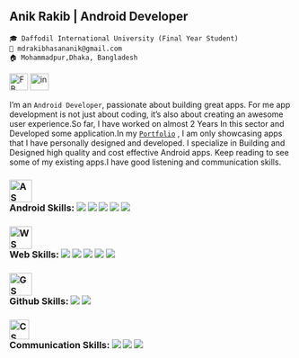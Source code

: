 ## Anik Rakib | Android Developer

`🎓 Daffodil International University (Final Year Student)`<br/>
`📧 mdrakibhasananik@gmail.com`<br/>
`🏠 Mohammadpur,Dhaka, Bangladesh`<br/><br/>
<a href="https://www.facebook.com/anik.rakib.hasan" target="_blank"><img src="https://img.icons8.com/fluent/48/000000/facebook-new.png" width="33" height="30" alt="FB"/></a> <a href="https://www.linkedin.com/in/an-ik-7867a8138/" target="_blank"><img src="https://img.icons8.com/fluent/48/000000/linkedin.png" width="33" height="30" alt="in"/></a>



I’m an `Android Developer`, passionate about building great apps. For me app development is not just about coding, it’s also about creating an awesome user experience.So far, I have worked on almost 2 Years In this sector and Developed some application.In my <a href="https://anikrakib.github.io/"> `Portfolio`</a> , I am only showcasing apps that I have personally designed and developed. I specialize in Building and Designed high quality and cost effective Android apps. Keep reading to see some of my existing apps.I have good listening and communication skills.

###  <a href="#" target="_blank"><img src="https://img.icons8.com/color/48/000000/android-os.png" width="40" height="40" alt="AS"/></a><br/> Android Skills: <img src="https://img.shields.io/badge/JAVA-%E2%98%85%E2%98%85%E2%98%85%E2%98%85%E2%98%85-1587ff" />  <img src="https://img.shields.io/badge/UI Design-%E2%98%85%E2%98%85%E2%98%85%E2%98%85%E2%98%85-94542f" /> <img src="https://img.shields.io/badge/Kotlin-%E2%98%85%E2%98%85%E2%98%86%E2%98%86%E2%98%86-4248i7" /> <img src="https://img.shields.io/badge/Flutter-%E2%98%85%E2%98%85%E2%98%86%E2%98%86%E2%98%86-472274" /> <img src="https://img.shields.io/badge/React Native-%E2%98%85%E2%98%85%E2%98%86%E2%98%86%E2%98%86-125c7d" />  

###  <a href="#" target="_blank"><img src="https://img.icons8.com/clouds/100/000000/web-imac.png" width="40" height="40" alt="WS"/></a><br/> Web Skills:  <img src="https://img.shields.io/badge/HTML5-%E2%98%85%E2%98%85%E2%98%85%E2%98%85%E2%98%86-ff7851" />  <img src="https://img.shields.io/badge/CSS3-%E2%98%85%E2%98%85%E2%98%85%E2%98%86%E2%98%86-44b2fb" /> <img src="https://img.shields.io/badge/JavaScript-%E2%98%85%E2%98%85%E2%98%86%E2%98%86%E2%98%86-4582t5" /> <img src="https://img.shields.io/badge/MSQL-%E2%98%85%E2%98%85%E2%98%85%E2%98%85%E2%98%86-F85472" /> <img src="https://img.shields.io/badge/BootStrap4-%E2%98%85%E2%98%85%E2%98%86%E2%98%86%E2%98%86-c7d365" />  

###  <a href="#" target="_blank"><img src="https://img.icons8.com/fluent/48/000000/github.png" width="40" height="40" alt="GS"/></a><br/> Github Skills:  <img src="https://img.shields.io/badge/Git-%E2%98%85%E2%98%85%E2%98%85%E2%98%86%E2%98%86-F2051F" /> <img src="https://img.shields.io/badge/Github-%E2%98%85%E2%98%85%E2%98%85%E2%98%85%E2%98%86-4945e6" />

###  <a href="#" target="_blank"><img src="https://img.icons8.com/flat_round/64/000000/communication-skill.png" width="35" height="35" alt="CS"/></a><br/> Communication Skills:  <img src="https://img.shields.io/badge/Bengali-%E2%98%85%E2%98%85%E2%98%85%E2%98%85%E2%98%85-21GF51" /> <img src="https://img.shields.io/badge/English-%E2%98%85%E2%98%85%E2%98%85%E2%98%86%E2%98%86-494520" /> <img src="https://img.shields.io/badge/Hindi-%E2%98%85%E2%98%85%E2%98%86%E2%98%86%E2%98%86-420420" />

